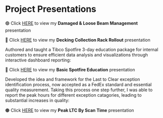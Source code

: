 # Project Presentations

🟢 Click [HERE](https://github.com/mydogmandy/Project_Presentations/blob/5c2e1d683cfba7f8baca9067e3d235778321282d/Damaged%20Beam%20&%20Loose%20Beam%20End%20Management.pdf) to view my **Damaged & Loose Beam Management** presentation

🔵 Click [HERE](https://github.com/mydogmandy/Project_Presentations/blob/master/Decking%20Collection%20Rack%20Rollout.pdf) to view my **Decking Collection Rack Rollout** presentation

Authored and taught a Tibco Spotfire 3-day education package for internal customers to ensure efficient data analysis and visualizations through interactive dashboard reporting:

🔴 Click [HERE](https://github.com/mydogmandy/Project_Presentations/blob/master/Basic%20Spotfire%20Education%20Handout.pdf) to view my **Basic Spotfire Education** presentation

Developed the idea and framework for the Last to Clear exception identification process, now accepted as a FedEx standard and essential quality measurement.  Taking this process one step further, I was able to report the peak hours for different exception catagories, leading to substantial increases in quality:

🟠 Click [HERE](https://github.com/mydogmandy/Project_Presentations/blob/master/SOEA%20Peak%20LTC%20by%20Scan%20Time%20BRT.pdf) to view my **Peak LTC By Scan Time** presentation




